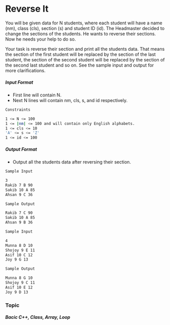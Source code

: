 # Reverse It

You will be given data for N students, where each student will have a name (nm), class (cls), section (s) and student ID (id). The Headmaster decided to change the sections of the students. He wants to reverse their sections. Now he needs your help to do so.

Your task is reverse their section and print all the students data. That means the section of the first student will be replaced by the section of the last student, the section of the second student will be replaced by the section of the second last student and so on. See the sample input and output for more clarifications.

##### Input Format

- First line will contain N.
- Next N lines will contain nm, cls, s, and id respectively.

```bash
Constraints

1 <= N <= 100
1 <= |nm| <= 100 and will contain only English alphabets.
1 <= cls <= 10
'A' <= s <= 'Z'
1 <= id <= 100
```
##### Output Format

- Output all the students data after reversing their section.

```bash
Sample Input

3
Rakib 7 B 90
Sakib 10 A 85
Ahsan 9 C 36

Sample Output

Rakib 7 C 90
Sakib 10 A 85
Ahsan 9 B 36
```
```bash
Sample Input

4
Munna 8 D 10
Shojoy 9 E 11
Asif 10 C 12
Joy 9 G 13

Sample Output

Munna 8 G 10
Shojoy 9 C 11
Asif 10 E 12
Joy 9 D 13
```

### Topic

##### Bacic C++, Class, Array, Loop